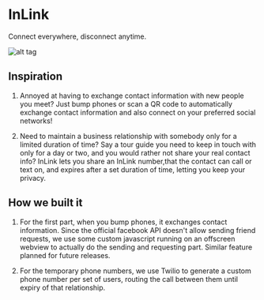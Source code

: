 # InLink
Connect everywhere, disconnect anytime.

![alt tag](https://s28.postimg.org/nv7vuiza5/ic_mipmap.png)

## Inspiration
1. Annoyed at having to exchange contact information with new people you meet?
Just bump phones or scan a QR code to automatically exchange contact information and also connect on your preferred social networks!

2. Need to maintain a business relationship with somebody only for a limited duration of time? Say a tour guide you need to keep in 
touch with only for a day or two, and you would rather not share your real contact info?
InLink lets you share an InLink number,that the contact can call or text on, and expires after a set duration of time, 
letting you keep your privacy.

## How we built it
1. For the first part, when you bump phones, it exchanges contact information. Since the official facebook API doesn't allow sending 
friend requests, we use some custom javascript running on an offscreen webview to actually do the sending and requesting part. Similar 
feature planned for future releases.

2. For the temporary phone numbers, we use Twilio to generate a custom phone number per set of users, routing the call between them 
until expiry of that relationship.
